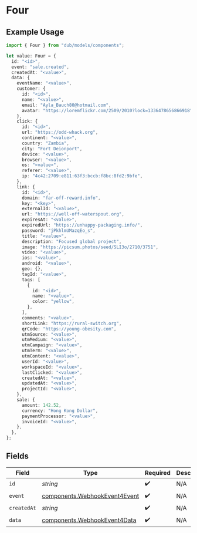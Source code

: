 # Four

## Example Usage

```typescript
import { Four } from "dub/models/components";

let value: Four = {
  id: "<id>",
  event: "sale.created",
  createdAt: "<value>",
  data: {
    eventName: "<value>",
    customer: {
      id: "<id>",
      name: "<value>",
      email: "Ayla_Bauch80@hotmail.com",
      avatar: "https://loremflickr.com/2509/2010?lock=1336478656866918",
    },
    click: {
      id: "<id>",
      url: "https://odd-whack.org",
      continent: "<value>",
      country: "Zambia",
      city: "Fort Deionport",
      device: "<value>",
      browser: "<value>",
      os: "<value>",
      referer: "<value>",
      ip: "4c42:2709:e811:63f3:bccb:f8bc:8fd2:9bfe",
    },
    link: {
      id: "<id>",
      domain: "far-off-reward.info",
      key: "<key>",
      externalId: "<value>",
      url: "https://well-off-waterspout.org",
      expiresAt: "<value>",
      expiredUrl: "https://unhappy-packaging.info/",
      password: "jPkhlmUMazqEo_s",
      title: "<value>",
      description: "Focused global project",
      image: "https://picsum.photos/seed/SLI3o/2710/3751",
      video: "<value>",
      ios: "<value>",
      android: "<value>",
      geo: {},
      tagId: "<value>",
      tags: [
        {
          id: "<id>",
          name: "<value>",
          color: "yellow",
        },
      ],
      comments: "<value>",
      shortLink: "https://rural-switch.org",
      qrCode: "https://young-obesity.com",
      utmSource: "<value>",
      utmMedium: "<value>",
      utmCampaign: "<value>",
      utmTerm: "<value>",
      utmContent: "<value>",
      userId: "<value>",
      workspaceId: "<value>",
      lastClicked: "<value>",
      createdAt: "<value>",
      updatedAt: "<value>",
      projectId: "<value>",
    },
    sale: {
      amount: 142.52,
      currency: "Hong Kong Dollar",
      paymentProcessor: "<value>",
      invoiceId: "<value>",
    },
  },
};
```

## Fields

| Field                                                                          | Type                                                                           | Required                                                                       | Description                                                                    |
| ------------------------------------------------------------------------------ | ------------------------------------------------------------------------------ | ------------------------------------------------------------------------------ | ------------------------------------------------------------------------------ |
| `id`                                                                           | *string*                                                                       | :heavy_check_mark:                                                             | N/A                                                                            |
| `event`                                                                        | [components.WebhookEvent4Event](../../models/components/webhookevent4event.md) | :heavy_check_mark:                                                             | N/A                                                                            |
| `createdAt`                                                                    | *string*                                                                       | :heavy_check_mark:                                                             | N/A                                                                            |
| `data`                                                                         | [components.WebhookEvent4Data](../../models/components/webhookevent4data.md)   | :heavy_check_mark:                                                             | N/A                                                                            |